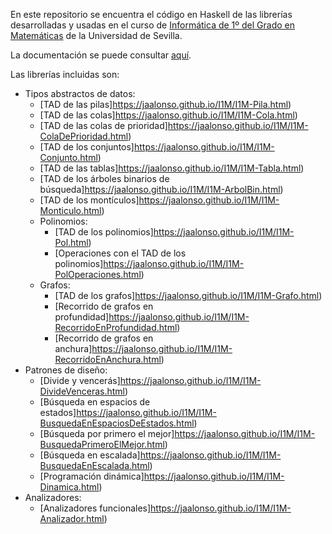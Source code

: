 En este repositorio se encuentra el código en Haskell de las librerías desarrolladas y
usadas en el curso de 
[Informática de 1º del Grado en Matemáticas](https://www.cs.us.es/~jalonso/cursos/i1m-18) 
de la Universidad de Sevilla.

La documentación se puede consultar [aquí](http://jaalonso.github.io/I1M/).

Las librerías incluidas son:

+ Tipos abstractos de datos:
    + [TAD de las pilas]https://jaalonso.github.io/I1M/I1M-Pila.html)   
    + [TAD de las colas]https://jaalonso.github.io/I1M/I1M-Cola.html) 
    + [TAD de las colas de prioridad]https://jaalonso.github.io/I1M/I1M-ColaDePrioridad.html) 
    + [TAD de los conjuntos]https://jaalonso.github.io/I1M/I1M-Conjunto.html) 
    + [TAD de las tablas]https://jaalonso.github.io/I1M/I1M-Tabla.html) 
    + [TAD de los árboles binarios de búsqueda]https://jaalonso.github.io/I1M/I1M-ArbolBin.html) 
    + [TAD de los montículos]https://jaalonso.github.io/I1M/I1M-Monticulo.html)
    + Polinomios:
        + [TAD de los polinomios]https://jaalonso.github.io/I1M/I1M-Pol.html) 
        + [Operaciones con el TAD de los polinomios]https://jaalonso.github.io/I1M/I1M-PolOperaciones.html) 
    + Grafos:
        + [TAD de los grafos]https://jaalonso.github.io/I1M/I1M-Grafo.html) 
        + [Recorrido de grafos en profundidad]https://jaalonso.github.io/I1M/I1M-RecorridoEnProfundidad.html) 
        + [Recorrido de grafos en anchura]https://jaalonso.github.io/I1M/I1M-RecorridoEnAnchura.html)
+ Patrones de diseño:
    + [Divide y vencerás]https://jaalonso.github.io/I1M/I1M-DivideVenceras.html) 
    + [Búsqueda en espacios de estados]https://jaalonso.github.io/I1M/I1M-BusquedaEnEspaciosDeEstados.html) 
    + [Búsqueda por primero el mejor]https://jaalonso.github.io/I1M/I1M-BusquedaPrimeroElMejor.html) 
    + [Búsqueda en escalada]https://jaalonso.github.io/I1M/I1M-BusquedaEnEscalada.html) 
    + [Programación dinámica]https://jaalonso.github.io/I1M/I1M-Dinamica.html) 
+ Analizadores:
    + [Analizadores funcionales]https://jaalonso.github.io/I1M/I1M-Analizador.html) 


